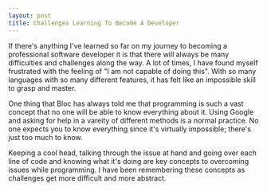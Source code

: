 ```yaml
---
layout: post
title: Challenges Learning To Become A Developer
---
```


If there's anything I've learned so far on my journey to becoming a professional software developer it is that there will always be many difficulties and challenges along the way. A lot of times, I have found myself frustrated with the feeling of "I am not capable of doing this". With so many languages with so many different features, it has felt like an impossible skill to grasp and master. 

One thing that Bloc has always told me that programming is such a vast concept that no one will be able to know everything about it. Using Google and asking for help in a vareity of different methods is a normal practice. No one expects you to know everything since it's virtually impossible; there's just too much to know.

Keeping a cool head, talking through the issue at hand and going over each line of code and knowing what it's doing are key concepts to overcoming issues while programming. I have been remembering these concepts as challenges get more difficult and more abstract. 

